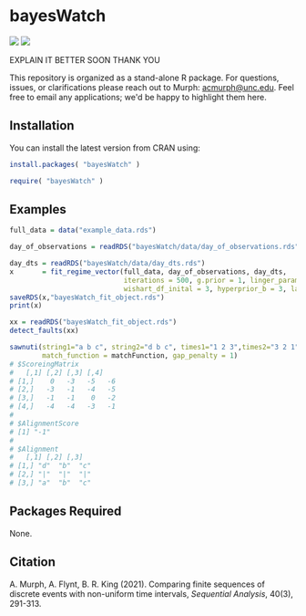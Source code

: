 # **bayesWatch** 
  
![](https://www.r-pkg.org/badges/version/bayesWatch) ![](https://www.r-pkg.org/badges/last-release/bayesWatch)

EXPLAIN IT BETTER SOON THANK YOU

This repository is organized as a stand-alone R package.  For questions, issues, or clarifications please reach out to Murph: <acmurph@unc.edu>.  Feel free to email any applications; we'd be happy to highlight them here.


## Installation

You can install the latest version from CRAN using:

``` r
install.packages( "bayesWatch" )
```

``` r
require( "bayesWatch" )
```

## Examples

```r
full_data = data("example_data.rds")

day_of_observations = readRDS("bayesWatch/data/day_of_observations.rds")

day_dts = readRDS("bayesWatch/data/day_dts.rds")
x       = fit_regime_vector(full_data, day_of_observations, day_dts, 
                            iterations = 500, g.prior = 1, linger_parameter = 20, n.cores=3,
                            wishart_df_inital = 3, hyperprior_b = 3, lambda = 5)
saveRDS(x,"bayesWatch_fit_object.rds")
print(x)

xx = readRDS("bayesWatch_fit_object.rds")
detect_faults(xx)

sawnuti(string1="a b c", string2="d b c", times1="1 2 3",times2="3 2 1", alpha = 1, 
        match_function = matchFunction, gap_penalty = 1)
# $ScoreingMatrix
#   [,1] [,2] [,3] [,4]
# [1,]    0   -3   -5   -6
# [2,]   -3   -1   -4   -5
# [3,]   -1   -1    0   -2
# [4,]   -4   -4   -3   -1
#
# $AlignmentScore
# [1] "-1"
#
# $Alignment
#   [,1] [,2] [,3]
# [1,] "d"  "b"  "c"
# [2,] "|"  "|"  "|"
# [3,] "a"  "b"  "c"
```

## Packages Required

None.

## Citation

A. Murph, A. Flynt, B. R. King (2021). Comparing finite sequences of discrete events with non-uniform time intervals, <em>Sequential Analysis</em>, 40(3), 291-313.